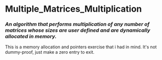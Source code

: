 # Multiple_Matrices_Multiplication
<i><h3>An algorithm that performs multiplication of any number of matrices whose sizes are user defined and are dynamically allocated in memory.</h3></i>
This is a memory allocation and pointers exercise that i had in mind. It's not dummy-proof, just make a zero entry to exit.
